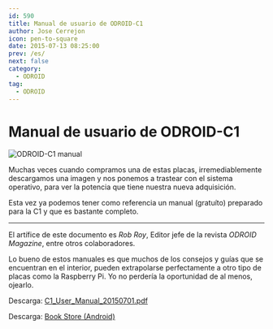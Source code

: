 ```yaml
---
id: 590
title: Manual de usuario de ODROID-C1
author: Jose Cerrejon
icon: pen-to-square
date: 2015-07-13 08:25:00
prev: /es/
next: false
category:
  - ODROID
tag:
  - ODROID
---
```


# Manual de usuario de ODROID-C1

![ODROID-C1 manual](/images/2015/07/odroid-c1-user-manual.jpg)

Muchas veces cuando compramos una de estas placas, irremediablemente descargamos una imagen y nos ponemos a trastear con el sistema operativo, para ver la potencia que tiene nuestra nueva adquisición.

Esta vez ya podemos tener como referencia un manual (gratuíto) preparado para la C1 y que es bastante completo.

- - -
El artífice de este documento es *Rob Roy*, Editor jefe de la revista *ODROID Magazine*, entre otros colaboradores.

Lo bueno de estos manuales es que muchos de los consejos y guías que se encuentran en el interior, pueden extrapolarse perfectamente a otro tipo de placas como la Raspberry Pi. Yo no perdería la oportunidad de al menos, ojearlo.

Descarga: [C1_User_Manual_20150701.pdf](http://magazine.odroid.com/assets/c1/C1%20User%20Manual%2020150701.pdf)

Descarga: [Book Store (Android)](http://magazine.odroid.com/assets/c1/C1%20User%20Manual%2020150701.pdf)
